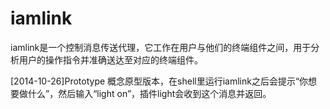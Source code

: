 iamlink
=======

iamlink是一个控制消息传送代理，它工作在用户与他们的终端组件之间，用于分析用户的操作指令并准确送达至对应的终端组件。

[2014-10-26]Prototype
概念原型版本，在shell里运行iamlink之后会提示“你想要做什么”，然后输入“light on”，插件light会收到这个消息并返回。
